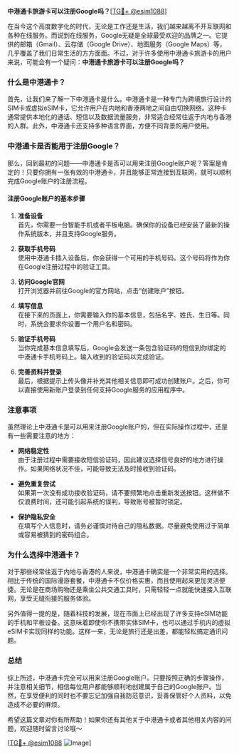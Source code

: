 **中港通卡旅游卡可以注册Google吗？**[[TG💪+ @esim1088](https://t.me/s/esim1088)]

在当今这个高度数字化的时代，无论是工作还是生活，我们越来越离不开互联网和各种在线服务。而说到在线服务，Google无疑是全球最受欢迎的品牌之一。它提供的邮箱（Gmail）、云存储（Google Drive）、地图服务（Google Maps）等，几乎覆盖了我们日常生活的方方面面。不过，对于许多使用中港通卡旅游卡的用户来说，可能会有一个疑问：**中港通卡旅游卡可以注册Google吗？**

### 什么是中港通卡？

首先，让我们来了解一下中港通卡是什么。中港通卡是一种专门为跨境旅行设计的SIM卡或虚拟eSIM卡，它允许用户在内地和香港两地之间自由切换网络。这种卡通常提供本地化的通话、短信以及数据流量服务，非常适合经常往返于内地与香港的人群。此外，中港通卡还支持多种语言界面，方便不同背景的用户使用。

### 中港通卡是否能用于注册Google？

那么，回到最初的问题——中港通卡是否可以用来注册Google账户呢？答案是肯定的！只要你拥有一张有效的中港通卡，并且能够正常连接到互联网，就可以顺利完成Google账户的注册流程。

#### 注册Google账户的基本步骤

1. **准备设备**  
   首先，你需要一台智能手机或者平板电脑。确保你的设备已经安装了最新的操作系统版本，并且支持Google服务。

2. **获取手机号码**  
   使用中港通卡插入设备后，你会获得一个可用的手机号码。这个号码将作为你在Google注册过程中的验证工具。

3. **访问Google官网**  
   打开浏览器并前往Google的官方网站，点击“创建账户”按钮。

4. **填写信息**  
   在接下来的页面上，你需要输入你的基本信息，包括名字、姓氏、生日等。同时，系统会要求你设置一个用户名和密码。

5. **验证手机号码**  
   当你完成基本信息填写后，Google会发送一条包含验证码的短信到你绑定的中港通卡手机号码上。输入收到的验证码以完成验证。

6. **完善资料并登录**  
   最后，根据提示上传头像并补充其他相关信息即可成功创建账户。之后，你可以直接使用新账户登录到任何支持Google服务的应用程序中。

### 注意事项

虽然理论上中港通卡是可以用来注册Google账户的，但在实际操作过程中，还是有一些需要注意的地方：

- **网络稳定性**  
  由于注册过程中需要接收短信验证码，因此建议选择信号良好的地方进行操作。如果网络状况不佳，可能导致无法及时接收到验证码。

- **避免重复尝试**  
  如果第一次没有成功接收验证码，请不要频繁地点击重新发送按钮。这样做不仅浪费时间，还可能引起系统的误判，导致账号被暂时锁定。

- **保护隐私安全**  
  在填写个人信息时，请务必谨慎对待自己的隐私数据。尽量避免使用过于简单或容易被猜到的密码组合。

### 为什么选择中港通卡？

对于那些经常往返于内地与香港的人来说，中港通卡确实是一个非常实用的选择。相比于传统的国际漫游套餐，中港通卡不仅价格实惠，而且使用起来更加灵活便捷。无论是在商场购物还是乘坐公共交通工具时，只需轻轻一点就能快速接入互联网，享受无缝衔接的服务体验。

另外值得一提的是，随着科技的发展，现在市面上已经出现了许多支持eSIM功能的手机和平板设备。这意味着即使你不携带实体SIM卡，也可以通过手机内的虚拟eSIM卡实现同样的功能。这样一来，无论是旅行还是出差，都能轻松搞定通讯问题。

### 总结

综上所述，中港通卡完全可以用来注册Google账户。只要按照正确的步骤操作，并注意相关细节，相信每位用户都能够顺利地创建属于自己的Google账户。当然，在享受便利的同时也不要忘记加强自我防范意识，妥善保管好个人资料，以免造成不必要的麻烦。

希望这篇文章对你有所帮助！如果你还有其他关于中港通卡或者其他相关内容的问题，欢迎随时留言讨论哦～  

[[TG💪+ @esim1088](https://t.me/s/esim1088) ![Image](https://i.postimg.cc/4NQfJmqS/Snipaste-2025-05-13-00-14-12.png)]